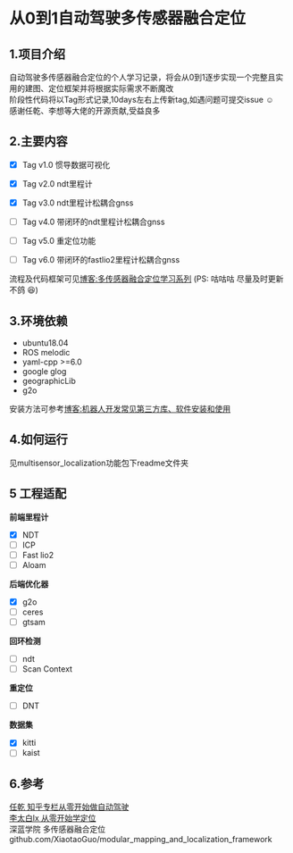 # 从0到1自动驾驶多传感器融合定位
## 1.项目介绍
自动驾驶多传感器融合定位的个人学习记录，将会从0到1逐步实现一个完整且实用的建图、定位框架并将根据实际需求不断魔改  
阶段性代码将以Tag形式记录,10days左右上传新tag,如遇问题可提交issue :relaxed:  
感谢任乾、李想等大佬的开源贡献,受益良多  

## 2.主要内容

+ [x] Tag v1.0 惯导数据可视化     
+ [x] Tag v2.0 ndt里程计    
+ [x] Tag v3.0 ndt里程计松耦合gnss  
+ [ ] Tag v4.0 带闭环的ndt里程计松耦合gnss  
+ [ ] Tag v5.0 重定位功能  
+ [ ] Tag v6.0 带闭环的fastlio2里程计松耦合gnss  
 


流程及代码框架可见[博客:多传感器融合定位学习系列](https://blog.csdn.net/weixin_37684239/article/details/126571774?spm=1001.2014.3001.5502) (PS: 咕咕咕 尽量及时更新不鸽 :laughing:) 

## 3.环境依赖
+ ubuntu18.04 
+ ROS melodic  
+ yaml-cpp >=6.0  
+ google glog  
+ geographicLib
+ g2o  

安装方法可参考[博客:机器人开发常见第三方库、软件安装和使用](https://blog.csdn.net/weixin_37684239/article/details/126568335?spm=1001.2014.3001.5501)

## 4.如何运行
见multisensor_localization功能包下readme文件夹

## 5 工程适配
 **前端里程计**
+ [x] NDT    
+ [ ] ICP
+ [ ] Fast lio2  
+ [ ] Aloam  

**后端优化器**
+ [x] g2o
+ [ ] ceres
+ [ ] gtsam

**回环检测**
+ [ ] ndt    
+ [ ] Scan Context    

**重定位**
+ [ ] DNT  

**数据集**
+ [x] kitti    
 +[ ] kaist  
 
## 6.参考
[任乾 知乎专栏从零开始做自动驾驶](https://zhuanlan.zhihu.com/p/83775731)  
[李太白lx 从零开始学定位 ](https://blog.csdn.net/tiancailx/article/details/125785641?spm=1001.2014.3001.5501)  
深蓝学院 多传感器融合定位      
github.com/XiaotaoGuo/modular_mapping_and_localization_framework
